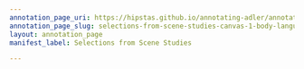 ```yaml
---
annotation_page_uri: https://hipstas.github.io/annotating-adler/annotations/selections-from-scene-studies-canvas-1-body-language.json
annotation_page_slug: selections-from-scene-studies-canvas-1-body-language
layout: annotation_page
manifest_label: Selections from Scene Studies

---
```


